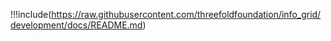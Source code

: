 
!!!include(https://raw.githubusercontent.com/threefoldfoundation/info_grid/development/docs/README.md)